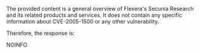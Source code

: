 The provided content is a general overview of Flexera's Secunia Research and its related products and services. It does not contain any specific information about CVE-2005-1500 or any other vulnerability.

Therefore, the response is:

NOINFO